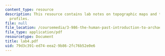```yaml
---
content_type: resource
description: This resource contains lab notes on topographic maps and topographical
  profiles.
file: null
file_location: /coursemedia/3-986-the-human-past-introduction-to-archaeology-fall-2006/79d3c391ed74eea29b862fc76b52e0e6_lab4.pdf
file_type: application/pdf
resourcetype: Document
title: lab4.pdf
uid: 79d3c391-ed74-eea2-9b86-2fc76b52e0e6
---
```

